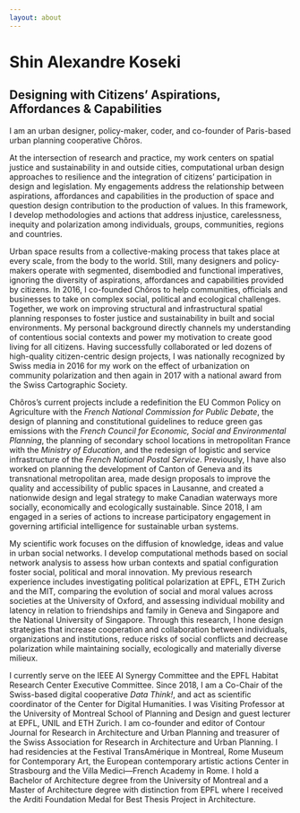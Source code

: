 ```yaml
---
layout: about
---
```

# Shin Alexandre Koseki

## Designing with Citizens’ Aspirations, Affordances & Capabilities
I am an urban designer, policy-maker, coder, and co-founder of Paris-based urban planning cooperative Chôros.

At the intersection of research and practice, my work centers on spatial justice and sustainability in and outside cities, computational urban design approaches to resilience and the integration of citizens’ participation in design and legislation. My engagements address the relationship between aspirations, affordances and capabilities in the production of space and question design contribution to the production of values. In this framework, I develop methodologies and actions that address injustice, carelessness, inequity and polarization among individuals, groups, communities, regions and countries.

Urban space results from a collective-making process that takes place at every scale, from the body to the world. Still, many designers and policy-makers operate with segmented, disembodied and functional imperatives, ignoring the diversity of aspirations, affordances and capabilities provided by citizens. In 2016, I co-founded Chôros to help communities, officials and businesses to take on complex social, political and ecological challenges. Together, we work on improving structural and infrastructural spatial planning responses to foster justice and sustainability in built and social environments. My personal background directly channels my understanding of contentious social contexts and power my motivation to create good living for all citizens. Having successfully collaborated or led dozens of high-quality citizen-centric design projects, I was nationally recognized by Swiss media in 2016 for my work on the effect of urbanization on community polarization and then again in 2017 with a national award from the Swiss Cartographic Society.

Chôros’s current projects include a redefinition the EU Common Policy on Agriculture with the *French National Commission for Public Debate*, the design of planning and constitutional guidelines to reduce green gas emissions with the *French Council for Economic, Social and Environmental Planning*, the planning of secondary school locations in metropolitan France with the *Ministry of Education*, and the redesign of logistic and service infrastructure of the *French National Postal Service*. Previously, I have also worked on planning the development of Canton of Geneva and its transnational metropolitan area, made design proposals to improve the quality and accessibility of public spaces in Lausanne, and created a nationwide design and legal strategy to make Canadian waterways more socially, economically and ecologically sustainable. Since 2018, I am engaged in a series of actions to increase participatory engagement in governing artificial intelligence for sustainable urban systems.

My scientific work focuses on the diffusion of knowledge, ideas and value in urban social networks. I develop computational methods based on social network analysis to assess how urban contexts and spatial configuration foster social, political and moral innovation. My previous research experience includes investigating political polarization at EPFL, ETH Zurich and the MIT, comparing the evolution of social and moral values across societies at the University of Oxford, and assessing individual mobility and latency in relation to friendships and family in Geneva and Singapore and the National University of Singapore. Through this research, I hone design strategies that increase cooperation and collaboration between individuals, organizations and institutions, reduce risks of social conflicts and decrease polarization while maintaining socially, ecologically and materially diverse milieux.

I currently serve on the IEEE AI Synergy Committee and the EPFL Habitat Research Center Executive Committee. Since 2018, I am a Co-Chair of the Swiss-based digital cooperative *Data Think!*, and act as scientific coordinator of the Center for Digital Humanities. I was Visiting Professor at the University of Montreal School of Planning and Design and guest lecturer at EPFL, UNIL and ETH Zurich. I am co-founder and editor of Contour Journal for Research in Architecture and Urban Planning and treasurer of the Swiss Association for Research in Architecture and Urban Planning. I had residencies at the Festival TransAmérique in Montreal, Rome Museum for Contemporary Art, the European contemporary artistic actions Center in Strasbourg and the Villa Medici—French Academy in Rome. I hold a Bachelor of Architecture degree from the University of Montreal and a Master of Architecture degree with distinction from EPFL where I received the Arditi Foundation Medal for Best Thesis Project in Architecture.